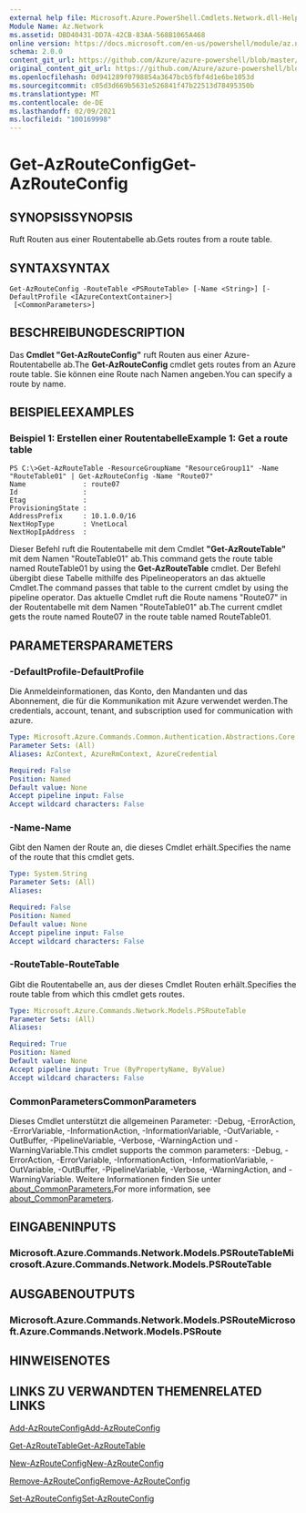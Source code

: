 ```yaml
---
external help file: Microsoft.Azure.PowerShell.Cmdlets.Network.dll-Help.xml
Module Name: Az.Network
ms.assetid: DBD40431-DD7A-42CB-83AA-568B1065A468
online version: https://docs.microsoft.com/en-us/powershell/module/az.network/get-azrouteconfig
schema: 2.0.0
content_git_url: https://github.com/Azure/azure-powershell/blob/master/src/Network/Network/help/Get-AzRouteConfig.md
original_content_git_url: https://github.com/Azure/azure-powershell/blob/master/src/Network/Network/help/Get-AzRouteConfig.md
ms.openlocfilehash: 0d941289f0798854a3647bcb5fbf4d1e6be1053d
ms.sourcegitcommit: c05d3d669b5631e526841f47b22513d78495350b
ms.translationtype: MT
ms.contentlocale: de-DE
ms.lasthandoff: 02/09/2021
ms.locfileid: "100169998"
---
```

# <span data-ttu-id="4c7d0-101">Get-AzRouteConfig</span><span class="sxs-lookup"><span data-stu-id="4c7d0-101">Get-AzRouteConfig</span></span>

## <span data-ttu-id="4c7d0-102">SYNOPSIS</span><span class="sxs-lookup"><span data-stu-id="4c7d0-102">SYNOPSIS</span></span>
<span data-ttu-id="4c7d0-103">Ruft Routen aus einer Routentabelle ab.</span><span class="sxs-lookup"><span data-stu-id="4c7d0-103">Gets routes from a route table.</span></span>

## <span data-ttu-id="4c7d0-104">SYNTAX</span><span class="sxs-lookup"><span data-stu-id="4c7d0-104">SYNTAX</span></span>

```
Get-AzRouteConfig -RouteTable <PSRouteTable> [-Name <String>] [-DefaultProfile <IAzureContextContainer>]
 [<CommonParameters>]
```

## <span data-ttu-id="4c7d0-105">BESCHREIBUNG</span><span class="sxs-lookup"><span data-stu-id="4c7d0-105">DESCRIPTION</span></span>
<span data-ttu-id="4c7d0-106">Das **Cmdlet "Get-AzRouteConfig"** ruft Routen aus einer Azure-Routentabelle ab.</span><span class="sxs-lookup"><span data-stu-id="4c7d0-106">The **Get-AzRouteConfig** cmdlet gets routes from an Azure route table.</span></span>
<span data-ttu-id="4c7d0-107">Sie können eine Route nach Namen angeben.</span><span class="sxs-lookup"><span data-stu-id="4c7d0-107">You can specify a route by name.</span></span>

## <span data-ttu-id="4c7d0-108">BEISPIELE</span><span class="sxs-lookup"><span data-stu-id="4c7d0-108">EXAMPLES</span></span>

### <span data-ttu-id="4c7d0-109">Beispiel 1: Erstellen einer Routentabelle</span><span class="sxs-lookup"><span data-stu-id="4c7d0-109">Example 1: Get a route table</span></span>
```
PS C:\>Get-AzRouteTable -ResourceGroupName "ResourceGroup11" -Name "RouteTable01" | Get-AzRouteConfig -Name "Route07"
Name              : route07
Id                : 
Etag              : 
ProvisioningState : 
AddressPrefix     : 10.1.0.0/16
NextHopType       : VnetLocal
NextHopIpAddress  :
```

<span data-ttu-id="4c7d0-110">Dieser Befehl ruft die Routentabelle mit dem Cmdlet **"Get-AzRouteTable"** mit dem Namen "RouteTable01" ab.</span><span class="sxs-lookup"><span data-stu-id="4c7d0-110">This command gets the route table named RouteTable01 by using the **Get-AzRouteTable** cmdlet.</span></span>
<span data-ttu-id="4c7d0-111">Der Befehl übergibt diese Tabelle mithilfe des Pipelineoperators an das aktuelle Cmdlet.</span><span class="sxs-lookup"><span data-stu-id="4c7d0-111">The command passes that table to the current cmdlet by using the pipeline operator.</span></span>
<span data-ttu-id="4c7d0-112">Das aktuelle Cmdlet ruft die Route namens "Route07" in der Routentabelle mit dem Namen "RouteTable01" ab.</span><span class="sxs-lookup"><span data-stu-id="4c7d0-112">The current cmdlet gets the route named Route07 in the route table named RouteTable01.</span></span>

## <span data-ttu-id="4c7d0-113">PARAMETERS</span><span class="sxs-lookup"><span data-stu-id="4c7d0-113">PARAMETERS</span></span>

### <span data-ttu-id="4c7d0-114">-DefaultProfile</span><span class="sxs-lookup"><span data-stu-id="4c7d0-114">-DefaultProfile</span></span>
<span data-ttu-id="4c7d0-115">Die Anmeldeinformationen, das Konto, den Mandanten und das Abonnement, die für die Kommunikation mit Azure verwendet werden.</span><span class="sxs-lookup"><span data-stu-id="4c7d0-115">The credentials, account, tenant, and subscription used for communication with azure.</span></span>

```yaml
Type: Microsoft.Azure.Commands.Common.Authentication.Abstractions.Core.IAzureContextContainer
Parameter Sets: (All)
Aliases: AzContext, AzureRmContext, AzureCredential

Required: False
Position: Named
Default value: None
Accept pipeline input: False
Accept wildcard characters: False
```

### <span data-ttu-id="4c7d0-116">-Name</span><span class="sxs-lookup"><span data-stu-id="4c7d0-116">-Name</span></span>
<span data-ttu-id="4c7d0-117">Gibt den Namen der Route an, die dieses Cmdlet erhält.</span><span class="sxs-lookup"><span data-stu-id="4c7d0-117">Specifies the name of the route that this cmdlet gets.</span></span>

```yaml
Type: System.String
Parameter Sets: (All)
Aliases:

Required: False
Position: Named
Default value: None
Accept pipeline input: False
Accept wildcard characters: False
```

### <span data-ttu-id="4c7d0-118">-RouteTable</span><span class="sxs-lookup"><span data-stu-id="4c7d0-118">-RouteTable</span></span>
<span data-ttu-id="4c7d0-119">Gibt die Routentabelle an, aus der dieses Cmdlet Routen erhält.</span><span class="sxs-lookup"><span data-stu-id="4c7d0-119">Specifies the route table from which this cmdlet gets routes.</span></span>

```yaml
Type: Microsoft.Azure.Commands.Network.Models.PSRouteTable
Parameter Sets: (All)
Aliases:

Required: True
Position: Named
Default value: None
Accept pipeline input: True (ByPropertyName, ByValue)
Accept wildcard characters: False
```

### <span data-ttu-id="4c7d0-120">CommonParameters</span><span class="sxs-lookup"><span data-stu-id="4c7d0-120">CommonParameters</span></span>
<span data-ttu-id="4c7d0-121">Dieses Cmdlet unterstützt die allgemeinen Parameter: -Debug, -ErrorAction, -ErrorVariable, -InformationAction, -InformationVariable, -OutVariable, -OutBuffer, -PipelineVariable, -Verbose, -WarningAction und -WarningVariable.</span><span class="sxs-lookup"><span data-stu-id="4c7d0-121">This cmdlet supports the common parameters: -Debug, -ErrorAction, -ErrorVariable, -InformationAction, -InformationVariable, -OutVariable, -OutBuffer, -PipelineVariable, -Verbose, -WarningAction, and -WarningVariable.</span></span> <span data-ttu-id="4c7d0-122">Weitere Informationen finden Sie unter [about_CommonParameters.](http://go.microsoft.com/fwlink/?LinkID=113216)</span><span class="sxs-lookup"><span data-stu-id="4c7d0-122">For more information, see [about_CommonParameters](http://go.microsoft.com/fwlink/?LinkID=113216).</span></span>

## <span data-ttu-id="4c7d0-123">EINGABEN</span><span class="sxs-lookup"><span data-stu-id="4c7d0-123">INPUTS</span></span>

### <span data-ttu-id="4c7d0-124">Microsoft.Azure.Commands.Network.Models.PSRouteTable</span><span class="sxs-lookup"><span data-stu-id="4c7d0-124">Microsoft.Azure.Commands.Network.Models.PSRouteTable</span></span>

## <span data-ttu-id="4c7d0-125">AUSGABEN</span><span class="sxs-lookup"><span data-stu-id="4c7d0-125">OUTPUTS</span></span>

### <span data-ttu-id="4c7d0-126">Microsoft.Azure.Commands.Network.Models.PSRoute</span><span class="sxs-lookup"><span data-stu-id="4c7d0-126">Microsoft.Azure.Commands.Network.Models.PSRoute</span></span>

## <span data-ttu-id="4c7d0-127">HINWEISE</span><span class="sxs-lookup"><span data-stu-id="4c7d0-127">NOTES</span></span>

## <span data-ttu-id="4c7d0-128">LINKS ZU VERWANDTEN THEMEN</span><span class="sxs-lookup"><span data-stu-id="4c7d0-128">RELATED LINKS</span></span>

[<span data-ttu-id="4c7d0-129">Add-AzRouteConfig</span><span class="sxs-lookup"><span data-stu-id="4c7d0-129">Add-AzRouteConfig</span></span>](./Add-AzRouteConfig.md)

[<span data-ttu-id="4c7d0-130">Get-AzRouteTable</span><span class="sxs-lookup"><span data-stu-id="4c7d0-130">Get-AzRouteTable</span></span>](./Get-AzRouteTable.md)

[<span data-ttu-id="4c7d0-131">New-AzRouteConfig</span><span class="sxs-lookup"><span data-stu-id="4c7d0-131">New-AzRouteConfig</span></span>](./New-AzRouteConfig.md)

[<span data-ttu-id="4c7d0-132">Remove-AzRouteConfig</span><span class="sxs-lookup"><span data-stu-id="4c7d0-132">Remove-AzRouteConfig</span></span>](./Remove-AzRouteConfig.md)

[<span data-ttu-id="4c7d0-133">Set-AzRouteConfig</span><span class="sxs-lookup"><span data-stu-id="4c7d0-133">Set-AzRouteConfig</span></span>](./Set-AzRouteConfig.md)


